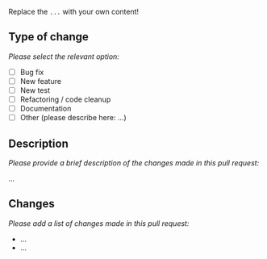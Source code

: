 Replace the `...` with your own content!

## Type of change

_Please select the relevant option:_

-   [ ] Bug fix
-   [ ] New feature
-   [ ] New test
-   [ ] Refactoring / code cleanup
-   [ ] Documentation
-   [ ] Other (please describe here: ...)

## Description

_Please provide a brief description of the changes made in this pull request:_

...

## Changes

_Please add a list of changes made in this pull request:_

-   ...
-   ...
